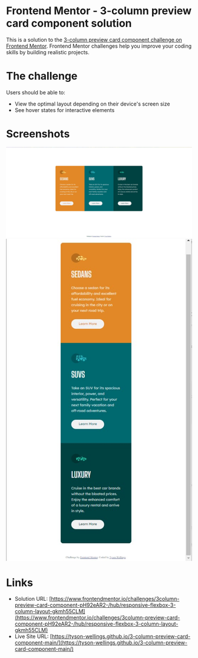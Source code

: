 # Frontend Mentor - 3-column preview card component solution

This is a solution to the [3-column preview card component challenge on Frontend Mentor](https://www.frontendmentor.io/challenges/3column-preview-card-component-pH92eAR2-). Frontend Mentor challenges help you improve your coding skills by building realistic projects. 

# The challenge

Users should be able to:

- View the optimal layout depending on their device's screen size
- See hover states for interactive elements

# Screenshots

![](./screenshots/Desktop_Layout_3_Column.jpg)
![](./screenshots/Mobile_Layout_3_Column.jpg)

# Links

- Solution URL: [https://www.frontendmentor.io/challenges/3column-preview-card-component-pH92eAR2-/hub/responsive-flexbox-3-column-layout-gkmh55CLM](https://www.frontendmentor.io/challenges/3column-preview-card-component-pH92eAR2-/hub/responsive-flexbox-3-column-layout-gkmh55CLM)
- Live Site URL: [https://tyson-wellings.github.io/3-column-preview-card-component-main/](https://tyson-wellings.github.io/3-column-preview-card-component-main/)

